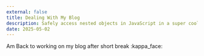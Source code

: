 ```yaml
---
external: false
title: Dealing With My Blog
description: Safely access nested objects in JavaScript in a super cool way.
date: 2025-05-02
---
```


Am Back to working on my blog after short break :kappa_face: